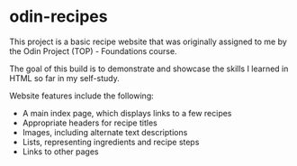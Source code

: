 # odin-recipes
This project is a basic recipe website that was originally assigned to me by the Odin Project (TOP) - Foundations course.

The goal of this build is to demonstrate and showcase the skills I learned in HTML so far in my self-study. 

Website features include the following: 
- A main index page, which displays links to a few recipes
- Appropriate headers for recipe titles
- Images, including alternate text descriptions
- Lists, representing ingredients and recipe steps
- Links to other pages